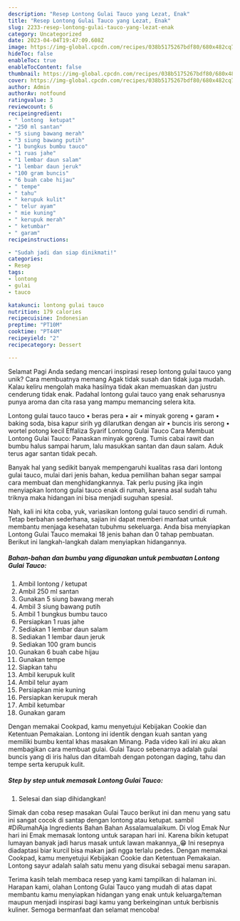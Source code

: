 ```yaml
---
description: "Resep Lontong Gulai Tauco yang Lezat, Enak"
title: "Resep Lontong Gulai Tauco yang Lezat, Enak"
slug: 2233-resep-lontong-gulai-tauco-yang-lezat-enak
category: Uncategorized
date: 2023-04-04T19:47:09.608Z
image: https://img-global.cpcdn.com/recipes/038b5175267bdf80/680x482cq70/lontong-gulai-tauco-foto-resep-utama.jpg
hideToc: false
enableToc: true
enableTocContent: false
thumbnail: https://img-global.cpcdn.com/recipes/038b5175267bdf80/680x482cq70/lontong-gulai-tauco-foto-resep-utama.jpg
cover: https://img-global.cpcdn.com/recipes/038b5175267bdf80/680x482cq70/lontong-gulai-tauco-foto-resep-utama.jpg
author: Admin
authorAv: notfound
ratingvalue: 3
reviewcount: 6
recipeingredient:
- " lontong  ketupat"
- "250 ml santan"
- "5 siung bawang merah"
- "3 siung bawang putih"
- "1 bungkus bumbu tauco"
- "1 ruas jahe"
- "1 lembar daun salam"
- "1 lembar daun jeruk"
- "100 gram buncis"
- "6 buah cabe hijau"
- " tempe"
- " tahu"
- " kerupuk kulit"
- " telur ayam"
- " mie kuning"
- " kerupuk merah"
- " ketumbar"
- " garam"
recipeinstructions:

- "Sudah jadi dan siap dinikmati!"
categories:
- Resep
tags:
- lontong
- gulai
- tauco

katakunci: lontong gulai tauco 
nutrition: 179 calories
recipecuisine: Indonesian
preptime: "PT10M"
cooktime: "PT44M"
recipeyield: "2"
recipecategory: Dessert

---
```



Selamat Pagi Anda sedang mencari inspirasi resep lontong gulai tauco yang unik? Cara membuatnya memang Agak tidak susah dan tidak juga mudah. Kalau keliru mengolah maka hasilnya tidak akan memuaskan dan justru cenderung tidak enak. Padahal lontong gulai tauco yang enak seharusnya punya aroma dan cita rasa yang mampu memancing selera kita.


Lontong gulai tauco tauco • beras pera • air • minyak goreng • garam • baking soda, bisa kapur sirih yg dilarutkan dengan air • buncis iris serong • wortel potong kecil Effaliza Syarif Lontong Gulai Tauco Cara Membuat Lontong Gulai Tauco: Panaskan minyak goreng. Tumis cabai rawit dan bumbu halus sampai harum, lalu masukkan santan dan daun salam. Aduk terus agar santan tidak pecah.

Banyak hal yang sedikit banyak mempengaruhi kualitas rasa dari lontong gulai tauco, mulai dari jenis bahan, kedua pemilihan bahan segar sampai cara membuat dan menghidangkannya. Tak perlu pusing jika ingin menyiapkan lontong gulai tauco enak di rumah, karena asal sudah tahu triknya maka hidangan ini bisa menjadi suguhan spesial.


Nah, kali ini kita coba, yuk, variasikan lontong gulai tauco sendiri di rumah. Tetap berbahan sederhana, sajian ini dapat memberi manfaat untuk membantu menjaga kesehatan tubuhmu sekeluarga. Anda bisa menyiapkan Lontong Gulai Tauco memakai 18 jenis bahan dan 0 tahap pembuatan. Berikut ini langkah-langkah dalam menyiapkan hidangannya.

<!--inarticleads1-->

##### Bahan-bahan dan bumbu yang digunakan untuk pembuatan Lontong Gulai Tauco:

1. Ambil  lontong / ketupat
1. Ambil 250 ml santan
1. Gunakan 5 siung bawang merah
1. Ambil 3 siung bawang putih
1. Ambil 1 bungkus bumbu tauco
1. Persiapkan 1 ruas jahe
1. Sediakan 1 lembar daun salam
1. Sediakan 1 lembar daun jeruk
1. Sediakan 100 gram buncis
1. Gunakan 6 buah cabe hijau
1. Gunakan  tempe
1. Siapkan  tahu
1. Ambil  kerupuk kulit
1. Ambil  telur ayam
1. Persiapkan  mie kuning
1. Persiapkan  kerupuk merah
1. Ambil  ketumbar
1. Gunakan  garam


Dengan memakai Cookpad, kamu menyetujui Kebijakan Cookie dan Ketentuan Pemakaian. Lontong ini identik dengan kuah santan yang memiliki bumbu kental khas masakan Minang. Pada video kali ini aku akan membagikan cara membuat gulai. Gulai Tauco sebenarnya adalah gulai buncis yang di iris halus dan ditambah dengan potongan daging, tahu dan tempe serta kerupuk kulit. 

<!--inarticleads2-->

##### Step by step untuk memasak Lontong Gulai Tauco:


1. Selesai dan siap dihidangkan!

Simak dan coba resep masakan Gulai Tauco berikut ini dan menu yang satu ini sangat cocok di santap dengan lontong atau ketupat. sambil #DiRumahAja Ingredients Bahan Bahan Assalamualaikum. Di vlog Emak Nur hari ini Emak memasak lontong untuk sarapan hari ini. Karena bikin ketupat lumayan banyak jadi harus masak untuk lawan makannya,,😁 Ini resepnya diadaptasi biar kurcil bisa makan jadi ngga terlalu pedes. Dengan memakai Cookpad, kamu menyetujui Kebijakan Cookie dan Ketentuan Pemakaian. Lontong sayur adalah salah satu menu yang disukai sebagai menu sarapan. 

Terima kasih telah membaca resep yang kami tampilkan di halaman ini. Harapan kami, olahan Lontong Gulai Tauco yang mudah di atas dapat membantu kamu menyiapkan hidangan yang enak untuk keluarga/teman maupun menjadi inspirasi bagi kamu yang berkeinginan untuk berbisnis kuliner. Semoga bermanfaat dan selamat mencoba!
